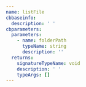 ```yaml
---
name: listFile
cbbaseinfo:
  description: ' '
cbparameters:
  parameters:
    - name: folderPath
      typeName: string
      description: ''
  returns:
    signatureTypeName: void
    description: ' '
    typeArgs: []
---
```

<CBBaseInfo/> 
 <CBParameters/>